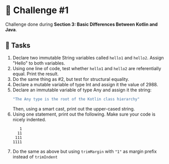 # 🧠 Challenge #1

Challenge done during **Section 3: Basic Differences Between Kotlin and Java**.

## 🎯 Tasks
1. Declare two immutable String variables called `hello1` and `hello2`. Assign "Hello" to both variables.
2. Using one line of code, test whether `hello1` and `hello2` are referentially equal. Print the result.
3. Do the same thing as #2, but test for structural equality.
4. Declare a mutable variable of type Int and assign it the value of 2988.
5. Declare an immutable variable of type Any and assign it the string:
   ```kotlin
   "The Any type is the root of the Kotlin class hierarchy"
   ```
    Then, using a smart cast, print out the upper-cased string.
6. Using one statement, print out the following. Make sure your code is nicely indented.
   ```shell
      1
     11
    111
   1111
   ```
7. Do the same as above but using `trimMargin` with `"1"` as margin prefix instead of `trimIndent`
